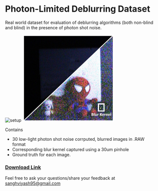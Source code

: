 # Photon-Limited Deblurring Dataset
Real world dataset for evaluation of deblurring algorithms (both non-blind and blind) in the presence of photon shot noise. 

![setup](docs/imaging_setup.png) <img src=docs/imaging_setup.jpg width=300>


Contains 
<ul> 
      <li>30 low-light photon shot noise corrputed, blurred images in .RAW format</li>
      <li>Corresponding blur kernel captured using a 30um pinhole</li>
      <li>Ground truth for each image.</li> 
</ul>

### [Download Link](https://1drv.ms/u/s!AjMYTt_aGQ9-hH_myp4irQREzX3K?e=NwARXc)


Feel free to ask your questions/share your feedback at sanghviyash95@gmail.com
